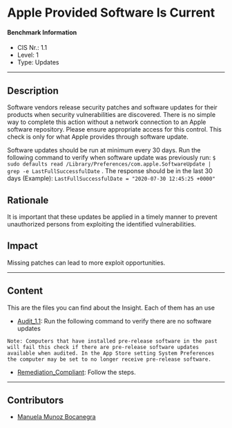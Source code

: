# Apple Provided Software Is Current
#### Benchmark Information
- CIS Nr.: 1.1
- Level: 1
- Type: Updates
------------------------
## Description

Software vendors release security patches and software updates for their products when security vulnerabilities are discovered. There is no simple way to complete this action without a network connection to an Apple software repository. Please ensure appropriate access for this control. This check is only for what Apple provides through software update.

Software updates should be run at minimum every 30 days. Run the following command to verify when software update was previously run: ```$ sudo defaults read /Library/Preferences/com.apple.SoftwareUpdate | grep -e LastFullSuccessfulDate``` . The response should be in the last 30 days (Example): ```LastFullSuccessfulDate = "2020-07-30 12:45:25 +0000" ```

## Rationale

It is important that these updates be applied in a timely manner to prevent unauthorized persons from exploiting the identified vulnerabilities.

## Impact

Missing patches can lead to more exploit opportunities.

---
## Content
This are the files you can find about the Insight. Each of them has an use 
* [Audit_1.1](https://github.com/apfelwerk/JamfProtectInsights/blob/main/UpdatesType/CIS_1.1_Apple%20Provided%20Software%20Is%20Current/Audit_1.1.sh): Run the following command to verify there are no software updates


```Note: Computers that have installed pre-release software in the past will fail this check if there are pre-release software updates available when audited. In the App Store setting System Preferences the computer may be set to no longer receive pre-release software. ```


* [Remediation_Compliant](https://github.com/apfelwerk/JamfProtectInsights/blob/main/UpdatesType/CIS_1.1_Apple%20Provided%20Software%20Is%20Current/Remediation_Compliant.sh): Follow the steps.

------------------------------------------------------------------------------------------------------------------------------------------------------------------------------------------------------------------------------------------------------------------------------------------------------------------------------
## Contributors
* [Manuela Munoz Bocanegra](https://github.com/manuelamunoz)


